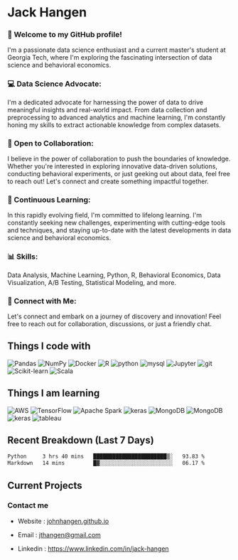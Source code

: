 # Jack Hangen #

### 👋 Welcome to my GitHub profile! ###
I'm a passionate data science enthusiast and a current master's student at Georgia Tech, where I'm exploring the fascinating intersection of data science and behavioral economics.

### 💻 Data Science Advocate: ###
I'm a dedicated advocate for harnessing the power of data to drive meaningful insights and real-world impact. From data collection and preprocessing to advanced analytics and machine learning, I'm constantly honing my skills to extract actionable knowledge from complex datasets.

### 🚀 Open to Collaboration: ###
I believe in the power of collaboration to push the boundaries of knowledge. Whether you're interested in exploring innovative data-driven solutions, conducting behavioral experiments, or just geeking out about data, feel free to reach out! Let's connect and create something impactful together.

### 🌟 Continuous Learning: ###
In this rapidly evolving field, I'm committed to lifelong learning. I'm constantly seeking new challenges, experimenting with cutting-edge tools and techniques, and staying up-to-date with the latest developments in data science and behavioral economics.

### 📊 Skills: ###
Data Analysis, Machine Learning, Python, R, Behavioral Economics, Data Visualization, A/B Testing, Statistical Modeling, and more.

### 🔗 Connect with Me: ###
Let's connect and embark on a journey of discovery and innovation! Feel free to reach out for collaboration, discussions, or just a friendly chat.

## Things I code with ##

<p>
<img alt="Pandas" src="https://img.shields.io/badge/-Pandas-5849BE?style=flat-square&logo=pandas&logoColor=white" />
<img alt="NumPy" src="https://img.shields.io/badge/-NumPy-blue?style=flat-square&logo=NumPy&logoColor=white" />
<img alt="Docker" src="https://img.shields.io/badge/-Docker-46a2f1?style=flat-square&logo=docker&logoColor=white" />
<img alt="R" src="https://img.shields.io/badge/-R-8DD6F9?style=flat-square&logo=R&logoColor=white" /> 
<img alt="python" src="https://img.shields.io/badge/-Python-13aa52?style=flat-square&logo=python&logoColor=white" />
<img alt="mysql" src="https://img.shields.io/badge/-mysql-F7B93E?style=flat-square&logo=mysql&logoColor=black" />
<img alt="Jupyter" src="https://img.shields.io/badge/-Jupyter-FB542B?style=flat-square&logo=Jupyter&logoColor=white" />
<img alt="git" src="https://img.shields.io/badge/-Git-F05032?style=flat-square&logo=git&logoColor=white" />
<img alt="Scikit-learn" src="https://img.shields.io/badge/-Scikit learn-DD0031?style=flat-square&logo=Scikit-learn&logoColor=white" />
<img alt="Scala" src="https://img.shields.io/badge/-Scala-DD0031?style=flat-square&logo=Scala&logoColor=white" />
</p>

## Things I am learning ##

<p>
<img alt="AWS" src="https://img.shields.io/badge/-AWS-DD0031?style=flat-square&logo=amazonaws&logoColor=white" />
<img alt="TensorFlow" src="https://img.shields.io/badge/-TensorFlow-EC4A3F?style=flat-square&logo=TensorFlow&logoColor=white" />
<img alt="Apache Spark" src="https://img.shields.io/badge/-Apache Spark-EC4A3F?style=flat-square&logo=ApacheSpark&logoColor=white" />
<img alt="keras" src="https://img.shields.io/badge/-Keras-yellow?style=flat-square&logo=keras&logoColor=white" />
<img alt="MongoDB" src="https://img.shields.io/badge/-MongoDB-green?style=flat-square&logo=mongodb&logoColor=white" />
<img alt="MongoDB" src="https://img.shields.io/badge/-Excel-13aa52?style=flat-square&logo=microsoftexcel&logoColor=white" />
<img alt="keras" src="https://img.shields.io/badge/-PyTorch-blue?style=flat-square&logo=pytorch&logoColor=white" />
<img alt="tableau" src="https://img.shields.io/badge/-Tableau-5849BE?style=flat-square&logo=tableau&logoColor=white" />
</p>

## Recent Breakdown (Last 7 Days) ##

<!--START_SECTION:waka-->

```txt
Python     3 hrs 40 mins   ███████████████████████▒░   93.83 %
Markdown   14 mins         █▓░░░░░░░░░░░░░░░░░░░░░░░   06.17 %
```

<!--END_SECTION:waka-->

## Current Projects ##


### Contact me ###


* Website : <a href="johnhangen.github.io">johnhangen.github.io</a>

* Email : <a href="jthangen@gmail.com">jthangen@gmail.com</a>

* Linkedin : <a href="https://www.linkedin.com/in/jack-hangen">https://www.linkedin.com/in/jack-hangen</a>
